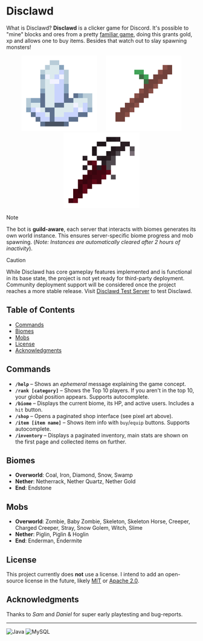 # Disclawd
What is Disclawd?  **Disclawd** is a clicker game for Discord. It's possible to "mine" blocks and ores from a pretty [familiar game](https://www.minecraft.net/en-us), doing this grants gold, xp and allows one to buy items. Besides that watch out to slay spawning monsters!

<p align="center">
  <img src="https://github.com/clawdd/Disclawd-Bot/blob/master/Bot/src/main/resources/images/items/magic_stone.png" alt="Magic Stone" width="200" style="margin: 0 10px;"/>
  <img src="https://github.com/clawdd/Disclawd-Bot/blob/master/Bot/src/main/resources/images/items/not_a_stick.png" alt="Not a Stick" width="200" style="margin: 0 10px;"/>
  <img src="https://github.com/clawdd/Disclawd-Bot/blob/master/Bot/src/main/resources/images/items/reduvia.png" alt="Reduvia" width="200" style="margin: 0 10px;"/>
</p>

>[!NOTE]
> The bot is **guild-aware**, each server that interacts with biomes generates its own world instance. This ensures server-specific biome progress and mob spawning. (*Note: Instances are automatically cleared after 2 hours of inactivity*).

>[!CAUTION]
> While Disclawd has core gameplay features implemented and is functional in its base state, the project is not yet ready for third-party deployment. Community deployment support will be considered once the project reaches a more stable release. Visit [Disclawd Test Server](https://discord.gg/U7HjdbSEPT) to test Disclawd.

## Table of Contents
- [Commands](#commands)
- [Biomes](#biomes)
- [Mobs](#mobs)
- [License](#license)
- [Acknowledgments](#acknowledgments)

## Commands
- **`/help`** – Shows an *ephemeral* message explaining the game concept.
- **`/rank [category]`** – Shows the Top 10 players. If you aren't in the top 10, your global position appears. Supports autocomplete.
- **`/biome`** – Displays the current biome, its HP, and active users. Includes a `hit` button.
- **`/shop`** – Opens a paginated shop interface (see pixel art above).
- **`/item [item name]`** – Shows item info with `buy`/`equip` buttons. Supports autocomplete.
- **`/inventory`** – Displays a paginated inventory, main stats are shown on the first page and collected items on further.

## Biomes
- **Overworld**: Coal, Iron, Diamond, Snow, Swamp  
- **Nether**: Netherrack, Nether Quartz, Nether Gold  
- **End**: Endstone

## Mobs
- **Overworld**: Zombie, Baby Zombie, Skeleton, Skeleton Horse, Creeper, Charged Creeper, Stray, Snow Golem, Witch, Slime
- **Nether**: Piglin, Piglin & Hoglin
- **End**: Enderman, Endermite

## License
This project currently does **not** use a license. I intend to add an open-source license in the future, likely [MIT](https://opensource.org/licenses/MIT) or [Apache 2.0](https://www.apache.org/licenses/LICENSE-2.0).

## Acknowledgments
Thanks to *Sam* and *Daniel* for super early playtesting and bug-reports.

---
![Java](https://img.shields.io/badge/java-%23ED8B00.svg?style=for-the-badge&logo=openjdk&logoColor=white) ![MySQL](https://img.shields.io/badge/mysql-4479A1.svg?style=for-the-badge&logo=mysql&logoColor=white)